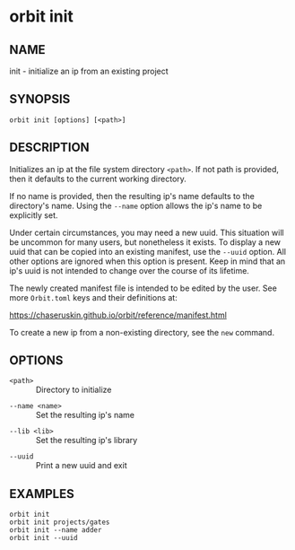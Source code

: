 # __orbit init__

## __NAME__

init - initialize an ip from an existing project

## __SYNOPSIS__

```
orbit init [options] [<path>]
```

## __DESCRIPTION__

Initializes an ip at the file system directory `<path>`. If not path is
provided, then it defaults to the current working directory. 

If no name is provided, then the resulting ip's name defaults to the 
directory's name. Using the `--name` option allows the ip's name to be 
explicitly set.

Under certain circumstances, you may need a new uuid. This situation will be
uncommon for many users, but nonetheless it exists. To display a new uuid that
can be copied into an existing manifest, use the `--uuid` option. All other
options are ignored when this option is present. Keep in mind that an ip's uuid
is not intended to change over the course of its lifetime.

The newly created manifest file is intended to be edited by the user. See more
`Orbit.toml` keys and their definitions at:

   https://chaseruskin.github.io/orbit/reference/manifest.html

To create a new ip from a non-existing directory, see the `new` command.

## __OPTIONS__

`<path>`  
&nbsp; &nbsp; &nbsp; &nbsp; &nbsp; &nbsp; Directory to initialize

`--name <name>`  
&nbsp; &nbsp; &nbsp; &nbsp; &nbsp; &nbsp; Set the resulting ip's name

`--lib <lib>`  
&nbsp; &nbsp; &nbsp; &nbsp; &nbsp; &nbsp; Set the resulting ip's library

`--uuid`  
&nbsp; &nbsp; &nbsp; &nbsp; &nbsp; &nbsp; Print a new uuid and exit

## __EXAMPLES__

```
orbit init
orbit init projects/gates
orbit init --name adder
orbit init --uuid
```

